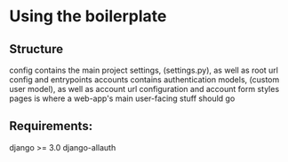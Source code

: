 # Using the boilerplate

## Structure
 config contains the main project settings, (settings.py), as well as root url config and entrypoints
 accounts contains authentication models, (custom user model), as well as account url configuration and account form styles
 pages is where a web-app's main user-facing stuff should go

## Requirements:
 django >= 3.0 
 django-allauth
